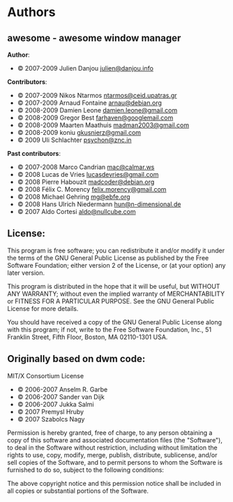 # Authors


## awesome - awesome window manager

**Author**:

 * © 2007-2009 Julien Danjou <julien@danjou.info>

**Contributors**:

 * © 2007-2009 Nikos Ntarmos <ntarmos@ceid.upatras.gr>
 * © 2007-2009 Arnaud Fontaine <arnau@debian.org>
 * © 2008-2009 Damien Leone <damien.leone@gmail.com>
 * © 2008-2009 Gregor Best <farhaven@googlemail.com>
 * © 2008-2009 Maarten Maathuis <madman2003@gmail.com>
 * © 2008-2009 koniu <gkusnierz@gmail.com>
 * © 2009 Uli Schlachter <psychon@znc.in>

**Past contributors**:

 * © 2007-2008 Marco Candrian <mac@calmar.ws>
 * © 2008 Lucas de Vries <lucasdevries@gmail.com>
 * © 2008 Pierre Habouzit <madcoder@debian.org>
 * © 2008 Félix C. Morency <felix.morency@gmail.com>
 * © 2008 Michael Gehring <mg@ebfe.org>
 * © 2008 Hans Ulrich Niedermann <hun@n-dimensional.de>
 * © 2007 Aldo Cortesi <aldo@nullcube.com>

## License:

This program is free software; you can redistribute it and/or modify
it under the terms of the GNU General Public License as published by
the Free Software Foundation; either version 2 of the License, or
(at your option) any later version.

This program is distributed in the hope that it will be useful,
but WITHOUT ANY WARRANTY; without even the implied warranty of
MERCHANTABILITY or FITNESS FOR A PARTICULAR PURPOSE.  See the
GNU General Public License for more details.

You should have received a copy of the GNU General Public License along
with this program; if not, write to the Free Software Foundation, Inc.,
51 Franklin Street, Fifth Floor, Boston, MA 02110-1301 USA.

## Originally based on dwm code:

MIT/X Consortium License

 * © 2006-2007 Anselm R. Garbe <garbeam at gmail dot com>
 * © 2006-2007 Sander van Dijk <a dot h dot vandijk at gmail dot com>
 * © 2006-2007 Jukka Salmi <jukka at salmi dot ch>
 * © 2007 Premysl Hruby <dfenze at gmail dot com>
 * © 2007 Szabolcs Nagy <nszabolcs at gmail dot com>

Permission is hereby granted, free of charge, to any person obtaining a
copy of this software and associated documentation files (the "Software"),
to deal in the Software without restriction, including without limitation
the rights to use, copy, modify, merge, publish, distribute, sublicense,
and/or sell copies of the Software, and to permit persons to whom the
Software is furnished to do so, subject to the following conditions:

The above copyright notice and this permission notice shall be included in
all copies or substantial portions of the Software.
